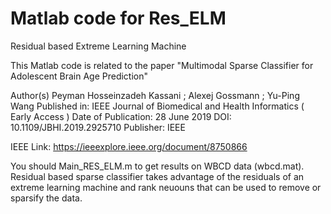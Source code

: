 # Matlab code for Res_ELM
Residual based Extreme Learning Machine

This Matlab code is related to the paper "Multimodal Sparse Classifier for Adolescent Brain Age Prediction"

Author(s)
Peyman Hosseinzadeh Kassani ; Alexej Gossmann ; Yu-Ping Wang
Published in: IEEE Journal of Biomedical and Health Informatics ( Early Access )
Date of Publication: 28 June 2019 
DOI: 10.1109/JBHI.2019.2925710
Publisher: IEEE

IEEE Link:
https://ieeexplore.ieee.org/document/8750866


You should Main_RES_ELM.m to get results on WBCD data (wbcd.mat). Residual based sparse classifier takes advantage of the residuals of an extreme learning machine and rank neuouns that can be used to remove or sparsify the data. 
